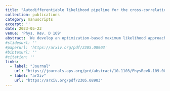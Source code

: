 ```yaml
---
title: "Autodifferentiable likelihood pipeline for the cross-correlation of CMB and large-scale structure due to the kinetic Sunyaev-Zeldovich effect"
collection: publications
category: manuscripts
excerpt: ''
date: 2023-05-23
venue: 'Phys. Rev. D 109'
abstract: 'We develop an optimization-based maximum likelihood approach to analyze the cross-correlation of the Cosmic Microwave Background (CMB) and large-scale structure induced by the kinetic Sunyaev-Zeldovich (kSZ) effect. Our main goal is to reconstruct the radial velocity field of the universe. While the existing quadratic estimator (QE) is statistically optimal for current and near-term experiments, the likelihood can extract more signal-to-noise in the future. Our likelihood formulation has further advantages over the QE, such as the possibility of jointly fitting cosmological and astrophysical parameters and the possibility of unifying several different kSZ analyses. We implement an auto-differentiable likelihood pipeline in JAX, which is computationally tractable for a realistic survey size and resolution, and evaluate it on the Agora simulation. We also implement a machine learning-based estimate of the electron density given an observed galaxy distribution, which can increase the signal-to-noise for both the QE and the likelihood method.'
#slidesurl: ''
#paperurl: 'https://arxiv.org/pdf/2305.08903'
#bibtexurl: ''
#citation: ''
links:
  - label: "Journal"
    url: "https://journals.aps.org/prd/abstract/10.1103/PhysRevD.109.083515"
  - label: "arXiv"
    url: "https://arxiv.org/pdf/2305.08903"
---
```

